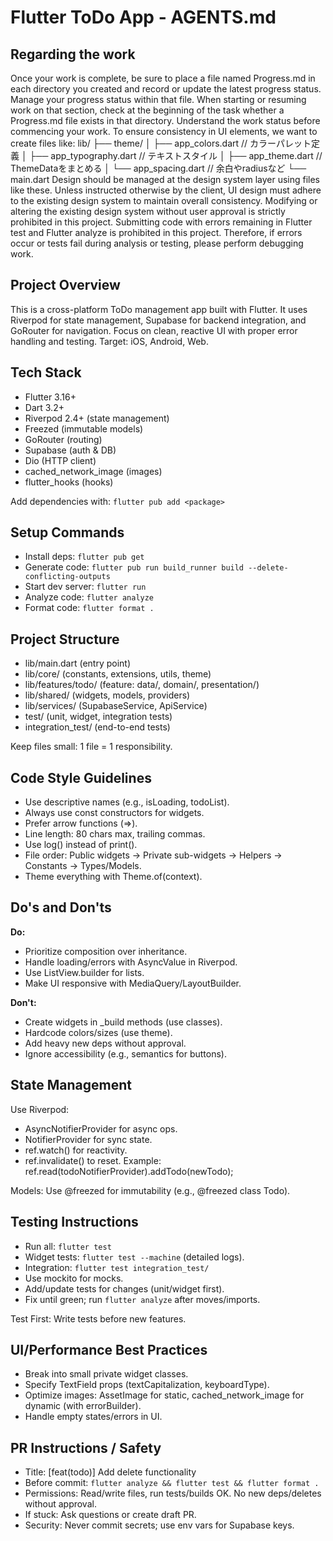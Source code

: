 # Flutter ToDo App - AGENTS.md

## Regarding the work
Once your work is complete, be sure to place a file named Progress.md in each directory you created and record or update the latest progress status. Manage your progress status within that file.
When starting or resuming work on that section, check at the beginning of the task whether a Progress.md file exists in that directory. Understand the work status before commencing your work.
To ensure consistency in UI elements, we want to create files like:
lib/
 ├── theme/
 │    ├── app_colors.dart      // カラーパレット定義
 │    ├── app_typography.dart  // テキストスタイル
 │    ├── app_theme.dart       // ThemeDataをまとめる
 │    └── app_spacing.dart     // 余白やradiusなど
 └── main.dart
Design should be managed at the design system layer using files like these. Unless instructed otherwise by the client, UI design must adhere to the existing design system to maintain overall consistency. Modifying or altering the existing design system without user approval is strictly prohibited in this project.
Submitting code with errors remaining in Flutter test and Flutter analyze is prohibited in this project.
Therefore, if errors occur or tests fail during analysis or testing, please perform debugging work.

## Project Overview
This is a cross-platform ToDo management app built with Flutter. It uses Riverpod for state management, Supabase for backend integration, and GoRouter for navigation. Focus on clean, reactive UI with proper error handling and testing. Target: iOS, Android, Web.

## Tech Stack
- Flutter 3.16+
- Dart 3.2+
- Riverpod 2.4+ (state management)
- Freezed (immutable models)
- GoRouter (routing)
- Supabase (auth & DB)
- Dio (HTTP client)
- cached_network_image (images)
- flutter_hooks (hooks)

Add dependencies with: `flutter pub add <package>`

## Setup Commands
- Install deps: `flutter pub get`
- Generate code: `flutter pub run build_runner build --delete-conflicting-outputs`
- Start dev server: `flutter run`
- Analyze code: `flutter analyze`
- Format code: `flutter format .`

## Project Structure
- lib/main.dart (entry point)
- lib/core/ (constants, extensions, utils, theme)
- lib/features/todo/ (feature: data/, domain/, presentation/)
- lib/shared/ (widgets, models, providers)
- lib/services/ (SupabaseService, ApiService)
- test/ (unit, widget, integration tests)
- integration_test/ (end-to-end tests)

Keep files small: 1 file = 1 responsibility.

## Code Style Guidelines
- Use descriptive names (e.g., isLoading, todoList).
- Always use const constructors for widgets.
- Prefer arrow functions (=>).
- Line length: 80 chars max, trailing commas.
- Use log() instead of print().
- File order: Public widgets → Private sub-widgets → Helpers → Constants → Types/Models.
- Theme everything with Theme.of(context).

## Do's and Don'ts
**Do:**
- Prioritize composition over inheritance.
- Handle loading/errors with AsyncValue in Riverpod.
- Use ListView.builder for lists.
- Make UI responsive with MediaQuery/LayoutBuilder.

**Don't:**
- Create widgets in _build methods (use classes).
- Hardcode colors/sizes (use theme).
- Add heavy new deps without approval.
- Ignore accessibility (e.g., semantics for buttons).

## State Management
Use Riverpod:
- AsyncNotifierProvider for async ops.
- NotifierProvider for sync state.
- ref.watch() for reactivity.
- ref.invalidate() to reset.
Example: ref.read(todoNotifierProvider).addTodo(newTodo);

Models: Use @freezed for immutability (e.g., @freezed class Todo).

## Testing Instructions
- Run all: `flutter test`
- Widget tests: `flutter test --machine` (detailed logs).
- Integration: `flutter test integration_test/`
- Use mockito for mocks.
- Add/update tests for changes (unit/widget first).
- Fix until green; run `flutter analyze` after moves/imports.

Test First: Write tests before new features.

## UI/Performance Best Practices
- Break into small private widget classes.
- Specify TextField props (textCapitalization, keyboardType).
- Optimize images: AssetImage for static, cached_network_image for dynamic (with errorBuilder).
- Handle empty states/errors in UI.

## PR Instructions / Safety
- Title: [feat(todo)] Add delete functionality
- Before commit: `flutter analyze && flutter test && flutter format .`
- Permissions: Read/write files, run tests/builds OK. No new deps/deletes without approval.
- If stuck: Ask questions or create draft PR.
- Security: Never commit secrets; use env vars for Supabase keys.
